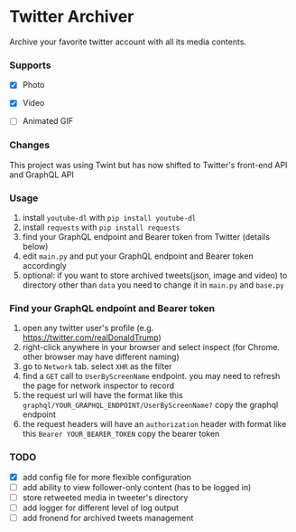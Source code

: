 # Twitter Archiver

Archive your favorite twitter account with all its media contents.

### Supports

- [x] Photo
- [x] Video
- [ ] Animated GIF


### Changes

This project was using Twint but has now shifted to Twitter's front-end API and GraphQL API

### Usage

1. install ```youtube-dl``` with ```pip install youtube-dl```
2. install ```requests``` with ```pip install requests```
3. find your GraphQL endpoint and Bearer token from Twitter (details below)
4. edit ```main.py``` and put your GraphQL endpoint and Bearer token accordingly
5. optional: if you want to store archived tweets(json, image and video) to directory other than ```data``` you need to change it in ```main.py``` and ```base.py```


### Find your GraphQL endpoint and Bearer token

1. open any twitter user's profile (e.g. https://twitter.com/realDonaldTrump)
2. right-click anywhere in your browser and select inspect (for Chrome. other browser may have different naming)
3. go to ```Network``` tab. select ```XHR``` as the filter
4. find a ```GET``` call to ```UserByScreenName``` endpoint. you may need to refresh the page for network inspector to record
5. the request url will have the format like this ```graphql/YOUR_GRAPHQL_ENDPOINT/UserByScreenName?``` copy the graphql endpoint
6. the request headers will have an ```authorization``` header with format like this ```Bearer YOUR_BEARER_TOKEN``` copy the bearer token


### TODO
- [x] add config file for more flexible configuration
- [ ] add ability to view follower-only content (has to be logged in)
- [ ] store retweeted media in tweeter's directory
- [ ] add logger for different level of log output
- [ ] add fronend for archived tweets management
